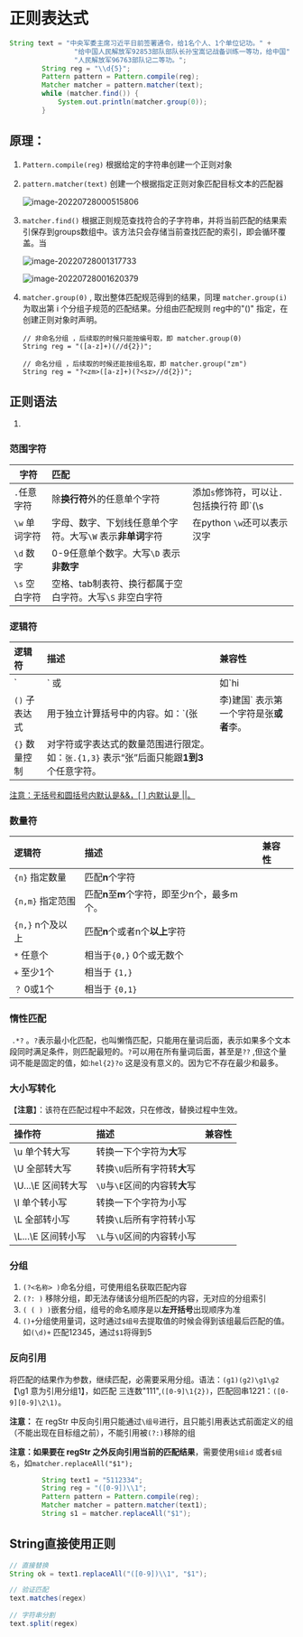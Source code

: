 # 正则表达式

```java
String text = "中央军委主席习近平日前签署通令，给1名个人、1个单位记功。" +
				"给中国人民解放军92853部队部队长孙宝嵩记战备训练一等功，给中国" +
				"人民解放军96763部队记二等功。";
		String reg = "\\d{5}";
		Pattern pattern = Pattern.compile(reg);
		Matcher matcher = pattern.matcher(text);
		while (matcher.find()) {
			System.out.println(matcher.group(0));
		}
```

## 原理：

1. `Pattern.compile(reg)` 根据给定的字符串创建一个正则对象

2. `pattern.matcher(text)` 创建一个根据指定正则对象匹配目标文本的匹配器

   ![image-20220728000515806](https://lizhuo-file.oss-cn-hangzhou.aliyuncs.com/img/image-20220728000515806.png)

3. `matcher.find()` 根据正则规范查找符合的子字符串，并将当前匹配的结果索引保存到groups数组中。该方法只会存储当前查找匹配的索引，即会循环覆盖。当

   ![image-20220728001317733](https://lizhuo-file.oss-cn-hangzhou.aliyuncs.com/img/image-20220728001317733.png)

   ![image-20220728001620379](https://lizhuo-file.oss-cn-hangzhou.aliyuncs.com/img/image-20220728001620379.png)

4. `matcher.group(0)` , 取出整体匹配规范得到的结果，同理 `matcher.group(i)`  为取出第 i 个分组子规范的匹配结果。分组由匹配规则 reg中的"()" 指定，在创建正则对象时声明。

   ```
   // 非命名分组 ，后续取的时候只能按编号取，即 matcher.group(0)
   String reg = "([a-z]+)(//d{2})";
   
   // 命名分组 ，后续取的时候还能按组名取，即 matcher.group("zm")
   String reg = "?<zm>([a-z]+)(?<sz>//d{2})";
   ```

 

## 正则语法

1. 

### 范围字符

| 字符          | 匹配                                                        |                                               |
| ------------- | :---------------------------------------------------------- | --------------------------------------------- |
| `.`任意字符   | 除**换行符**外的任意单个字符                                | 添加`s`修饰符，可以让`.`包括换行符 即`(\s|.)` |
| `\w` 单词字符 | 字母、数字、下划线任意单个字符。大写`\W` 表示**非单词**字符 | 在python `\w`还可以表示汉字                   |
| `\d` 数字     | 0-9任意单个数字。大写`\D` 表示**非数字**                    |                                               |
| `\s` 空白字符 | 空格、tab制表符、换行都属于空白字符。大写`\S` 非空白字符    |                                               |

### 逻辑符

| 逻辑符        | 描述                                                         | 兼容性 |
| :------------ | :----------------------------------------------------------- | :----- |
| `|` 或        | 如`hi|hello|hellow` 匹配其中一个单词即可。                   |        |
| `()` 子表达式 | 用于独立计算括号中的内容。如：`(张|李)建国` 表示第一个字符是张**或者**李。 |        |
| `{}` 数量控制 | 对字符或字表达式的数量范围进行限定。如：`张.{1,3}` 表示“张”后面只能跟**1到3**个任意字符。 |        |

<u>注意：无括号和圆括号内默认是&&，[ ] 内默认是 ||。</u>

### 数量符

| 逻辑符           | 描述                                         | 兼容性 |
| :--------------- | :------------------------------------------- | :----- |
| `{n}` 指定数量   | 匹配**n**个字符                              |        |
| `{n,m}` 指定范围 | 匹配**n**至**m**个字符，即至少n个，最多m个。 |        |
| `{n,}` n个及以上 | 匹配**n**个或者n个**以上**字符               |        |
| `*` 任意个       | 相当于`{0,}` 0个或无数个                     |        |
| `+` 至少1个      | 相当于 `{1,}`                                |        |
| `？` 0或1个      | 相当于 `{0,1}`                               |        |

### 惰性匹配

​	`.*?` 。`?`表示最小化匹配，也叫懒惰匹配，只能用在量词后面，表示如果多个文本段同时满足条件，则匹配最短的。`?`可以用在所有量词后面，甚至是`??` ,但这个量词不能是固定的值，如:`hel{2}?o` 这是没有意义的。因为它不存在最少和最多。

### 大小写转化

【**注意**】：该符在匹配过程中不起效，只在修改，替换过程中生效。

| 操作符             | 描述                           | 兼容性 |
| :----------------- | :----------------------------- | :----- |
| \u 单个转大写      | 转换一下个字符为**大**写       |        |
| \U 全部转大写      | 转换`\U`后所有字符转**大**写   |        |
| \U...\E 区间转大写 | `\U`与`\E`区间的内容转**大**写 |        |
| \l 单个转小写      | 转换一下个字符为小写           |        |
| \L 全部转小写      | 转换`\L`后所有字符转小写       |        |
| \L...\E 区间转小写 | `\L`与`\U`区间的内容转小写     |        |

### 分组

1. `(?<名称> )`命名分组，可使用组名获取匹配内容
2. `(?: )` 移除分组，即无法存储该分组所匹配的内容，无对应的分组索引
3. `( ( ) )`嵌套分组，组号的命名顺序是以**左开括号**出现顺序为准
4. `()+`分组使用量词，这时通过`$组号`去提取值的时候会得到该组最后匹配的值。如`(\d)+` 匹配12345，通过`$1`将得到5



### 反向引用

将匹配的结果作为参数，继续匹配，必需要采用分组。语法：`(g1)(g2)\g1\g2`【\g1 意为引用分组1】，如匹配 三连数"111",`([0-9]\1{2})`，匹配回串1221：`([0-9][0-9]\2\1)`。

**注意：** 在 regStr 中反向引用只能通过`\组号`进行，且只能引用表达式前面定义的组（不能出现在目标组之前），不能引用被`(?:)`移除的组

**注意：**如果要**在 regStr 之外反向引用当前的匹配结果**，需要使用`$组id` 或者`$组名`，如`matcher.replaceAll("$1");`

```java
		String text1 = "5112334";
		String reg = "([0-9])\\1";
		Pattern pattern = Pattern.compile(reg);
		Matcher matcher = pattern.matcher(text1);
		String s1 = matcher.replaceAll("$1");
```



## String直接使用正则

```java
// 直接替换
String ok = text1.replaceAll("([0-9])\\1", "$1");

// 验证匹配
text.matches(regex) 
  
// 字符串分割
text.split(regex)
```


